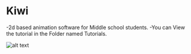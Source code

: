# Kiwi
-2d based animation software for Middle school students.
-You can View the tutorial in the Folder named Tutorials.

![alt text](https://cdn1.imggmi.com/uploads/2019/9/17/31d4813406d82f6759de6a7fbdd6d55e-full.png)
